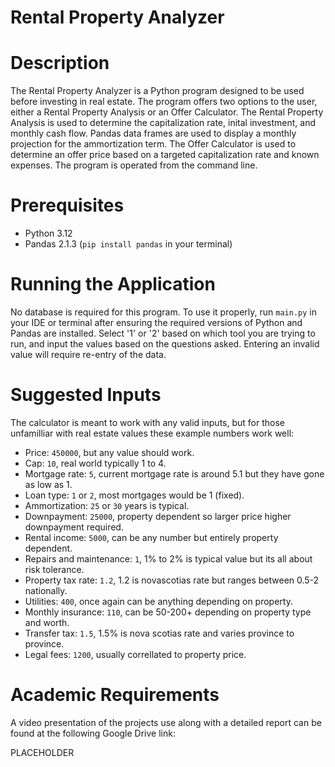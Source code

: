 # Rental Property Analyzer

# Description 
The Rental Property Analyzer is a Python program designed to be used before investing in real estate. The program offers two options to the user, either a Rental Property Analysis or an Offer Calculator. The Rental Property Analysis is used to determine the capitalization rate, inital investment, and monthly cash flow. Pandas data frames are used to display a monthly projection for the ammortization term. The Offer Calculator is used to determine an offer price based on a targeted capitalization rate and known expenses. The program is operated from the command line.

# Prerequisites
* Python 3.12
* Pandas 2.1.3 (`pip install pandas` in your terminal)

# Running the Application
No database is required for this program. To use it properly, run `main.py` in your IDE or terminal after ensuring the required versions of Python and Pandas are installed. Select '1' or '2' based on which tool you are trying to run, and input the values based on the questions asked. Entering an invalid value will require re-entry of the data.

# Suggested Inputs
The calculator is meant to work with any valid inputs, but for those unfamilliar with real estate values these example numbers work well:

* Price: `450000`, but any value should work.
* Cap: `10`, real world typically 1 to 4.
* Mortgage rate: `5`, current mortgage rate is around 5.1 but they have gone as low as 1.
* Loan type: `1` or `2`, most mortgages would be 1 (fixed).
* Ammortization: `25` or `30` years is typical.
* Downpayment: `25000`, property dependent so larger price higher downpayment required.
* Rental income: `5000`, can be any number but entirely property dependent.
* Repairs and  maintenance: `1`, 1% to 2% is typical value but its all about risk tolerance.
* Property tax rate: `1.2`, 1.2 is novascotias rate but ranges between 0.5-2 nationally.
* Utilities: `400`, once again can be anything depending on property.
* Monthly insurance: `110`, can be 50-200+ depending on property type and worth.
* Transfer tax: `1.5`, 1.5% is nova scotias rate and varies province to province.
* Legal fees: `1200`, usually correllated to property price.


# Academic Requirements
A video presentation of the projects use along with a detailed report can be found at the following Google Drive link:

PLACEHOLDER
